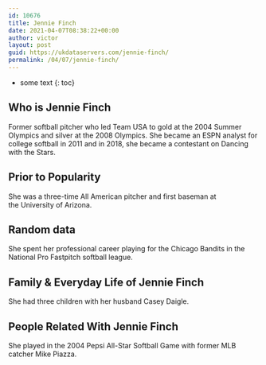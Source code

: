 ```yaml
---
id: 10676
title: Jennie Finch
date: 2021-04-07T08:38:22+00:00
author: victor
layout: post
guid: https://ukdataservers.com/jennie-finch/
permalink: /04/07/jennie-finch/
---
```


* some text
{: toc}


## Who is Jennie Finch



Former softball pitcher who led Team USA to gold at the 2004 Summer Olympics and silver at the 2008 Olympics. She became an ESPN analyst for college softball in 2011 and in 2018, she became a contestant on Dancing with the Stars.

                
                
                
## Prior to Popularity



She was a three-time All American pitcher and first baseman at the University of Arizona.

                
                
                
## Random data



She spent her professional career playing for the Chicago Bandits in the National Pro Fastpitch softball league.

                
                
                
## Family & Everyday Life of Jennie Finch



She had three children with her husband Casey Daigle.

                
                
                
## People Related With Jennie Finch



She played in the 2004 Pepsi All-Star Softball Game with former MLB catcher Mike Piazza.

                
              
            
          
          
          